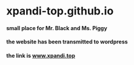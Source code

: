 # xpandi-top.github.io
#### small place for Mr. Black and Ms. Piggy

#### the website has been transmitted to wordpress
#### the link is www.xpandi.top
